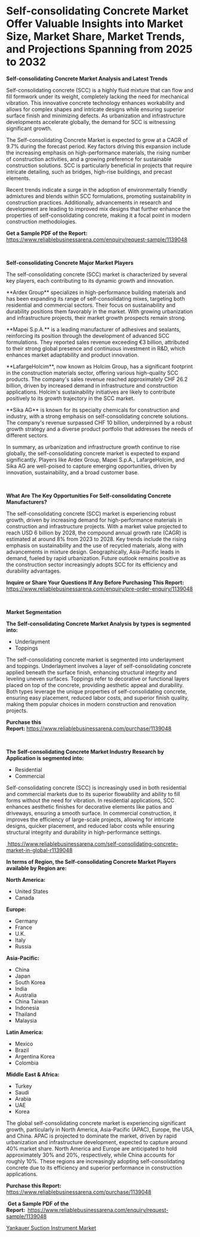 <p><h1>Self-consolidating Concrete Market Offer Valuable Insights into Market Size, Market Share, Market Trends, and Projections Spanning from 2025 to 2032</h1></p><p><strong>Self-consolidating Concrete Market Analysis and Latest Trends</strong></p>
<p><p>Self-consolidating concrete (SCC) is a highly fluid mixture that can flow and fill formwork under its weight, completely lacking the need for mechanical vibration. This innovative concrete technology enhances workability and allows for complex shapes and intricate designs while ensuring superior surface finish and minimizing defects. As urbanization and infrastructure developments accelerate globally, the demand for SCC is witnessing significant growth.</p><p>The Self-consolidating Concrete Market is expected to grow at a CAGR of 9.7% during the forecast period. Key factors driving this expansion include the increasing emphasis on high-performance materials, the rising number of construction activities, and a growing preference for sustainable construction solutions. SCC is particularly beneficial in projects that require intricate detailing, such as bridges, high-rise buildings, and precast elements. </p><p>Recent trends indicate a surge in the adoption of environmentally friendly admixtures and blends within SCC formulations, promoting sustainability in construction practices. Additionally, advancements in research and development are leading to improved mix designs that further enhance the properties of self-consolidating concrete, making it a focal point in modern construction methodologies.</p></p>
<p><strong>Get a Sample PDF of the Report:&nbsp;</strong> <a href="https://www.reliablebusinessarena.com/enquiry/request-sample/1139048?utm_campaign=2475&utm_medium=2&utm_source=Github&utm_content=ia&utm_term=25032025&utm_id=self-consolidating-concrete">https://www.reliablebusinessarena.com/enquiry/request-sample/1139048</a></p>
<p>&nbsp;</p>
<p><strong>Self-consolidating Concrete Major Market Players</strong></p>
<p><p>The self-consolidating concrete (SCC) market is characterized by several key players, each contributing to its dynamic growth and innovation. </p><p>**Ardex Group** specializes in high-performance building materials and has been expanding its range of self-consolidating mixes, targeting both residential and commercial sectors. Their focus on sustainability and durability positions them favorably in the market. With growing urbanization and infrastructure projects, their market growth prospects remain strong.</p><p>**Mapei S.p.A.** is a leading manufacturer of adhesives and sealants, reinforcing its position through the development of advanced SCC formulations. They reported sales revenue exceeding €3 billion, attributed to their strong global presence and continuous investment in R&D, which enhances market adaptability and product innovation.</p><p>**LafargeHolcim**, now known as Holcim Group, has a significant footprint in the construction materials sector, offering various high-quality SCC products. The company's sales revenue reached approximately CHF 26.2 billion, driven by increased demand in infrastructure and construction applications. Holcim's sustainability initiatives are likely to contribute positively to its growth trajectory in the SCC market.</p><p>**Sika AG** is known for its specialty chemicals for construction and industry, with a strong emphasis on self-consolidating concrete solutions. The company's revenue surpassed CHF 10 billion, underpinned by a robust growth strategy and a diverse product portfolio that addresses the needs of different sectors.</p><p>In summary, as urbanization and infrastructure growth continue to rise globally, the self-consolidating concrete market is expected to expand significantly. Players like Ardex Group, Mapei S.p.A., LafargeHolcim, and Sika AG are well-poised to capture emerging opportunities, driven by innovation, sustainability, and a broad customer base.</p></p>
<p>&nbsp;</p>
<p><strong>What Are The Key Opportunities For Self-consolidating Concrete Manufacturers?</strong></p>
<p><p>The self-consolidating concrete (SCC) market is experiencing robust growth, driven by increasing demand for high-performance materials in construction and infrastructure projects. With a market value projected to reach USD 6 billion by 2028, the compound annual growth rate (CAGR) is estimated at around 8% from 2023 to 2028. Key trends include the rising emphasis on sustainability and the use of recycled materials, along with advancements in mixture design. Geographically, Asia-Pacific leads in demand, fueled by rapid urbanization. Future outlook remains positive as the construction sector increasingly adopts SCC for its efficiency and durability advantages.</p></p>
<p><strong>Inquire or Share Your Questions If Any Before Purchasing This Report:</strong> <a href="https://www.reliablebusinessarena.com/enquiry/pre-order-enquiry/1139048?utm_campaign=2475&utm_medium=2&utm_source=Github&utm_content=ia&utm_term=25032025&utm_id=self-consolidating-concrete">https://www.reliablebusinessarena.com/enquiry/pre-order-enquiry/1139048</a></p>
<p>&nbsp;</p>
<p><strong>Market Segmentation</strong></p>
<p><strong>The Self-consolidating Concrete Market Analysis by types is segmented into:</strong></p>
<p><ul><li>Underlayment</li><li>Toppings</li></ul></p>
<p><p>The self-consolidating concrete market is segmented into underlayment and toppings. Underlayment involves a layer of self-consolidating concrete applied beneath the surface finish, enhancing structural integrity and leveling uneven surfaces. Toppings refer to decorative or functional layers placed on top of the concrete, providing aesthetic appeal and durability. Both types leverage the unique properties of self-consolidating concrete, ensuring easy placement, reduced labor costs, and superior finish quality, making them popular choices in modern construction and renovation projects.</p></p>
<p><strong>Purchase this Report:&nbsp;</strong><a href="https://www.reliablebusinessarena.com/purchase/1139048?utm_campaign=2475&utm_medium=2&utm_source=Github&utm_content=ia&utm_term=25032025&utm_id=self-consolidating-concrete">https://www.reliablebusinessarena.com/purchase/1139048</a></p>
<p>&nbsp;</p>
<p><strong>The Self-consolidating Concrete Market Industry Research by Application is segmented into:</strong></p>
<p><ul><li>Residential</li><li>Commercial</li></ul></p>
<p><p>Self-consolidating concrete (SCC) is increasingly used in both residential and commercial markets due to its superior flowability and ability to fill forms without the need for vibration. In residential applications, SCC enhances aesthetic finishes for decorative elements like patios and driveways, ensuring a smooth surface. In commercial construction, it improves the efficiency of large-scale projects, allowing for intricate designs, quicker placement, and reduced labor costs while ensuring structural integrity and durability in high-performance settings.</p></p>
<p><a href="https://www.reliablebusinessarena.com/self-consolidating-concrete-market-in-global-r1139048?utm_campaign=2475&utm_medium=2&utm_source=Github&utm_content=ia&utm_term=25032025&utm_id=self-consolidating-concrete">&nbsp;https://www.reliablebusinessarena.com/self-consolidating-concrete-market-in-global-r1139048</a></p>
<p><strong>In terms of Region, the Self-consolidating Concrete Market Players available by Region are:</strong></p>
<p>
    <p> <strong> North America: </strong>
        <ul>
            <li>United States</li>
            <li>Canada</li>
        </ul>
        </p> 
    <p> <strong> Europe: </strong>
        <ul>
            <li>Germany</li>
            <li>France</li>
            <li>U.K.</li>
            <li>Italy</li>
            <li>Russia</li>
        </ul>
        </p> 
    <p> <strong> Asia-Pacific: </strong>
        <ul>
            <li>China</li>
            <li>Japan</li>
            <li>South Korea</li>
            <li>India</li>
            <li>Australia</li>
            <li>China Taiwan</li>
            <li>Indonesia</li>
            <li>Thailand</li>
            <li>Malaysia</li>
        </ul>
        </p> 
    <p> <strong> Latin America: </strong>
        <ul>
            <li>Mexico</li>
            <li>Brazil</li>
            <li>Argentina Korea</li>
            <li>Colombia</li>
        </ul>
        </p> 
    <p> <strong> Middle East & Africa: </strong>
        <ul>
            <li>Turkey</li>
            <li>Saudi</li>
            <li>Arabia</li>
            <li>UAE</li>
            <li>Korea</li>
        </ul>
    </p>
    </p>
<p><p>The global self-consolidating concrete market is experiencing significant growth, particularly in North America, Asia-Pacific (APAC), Europe, the USA, and China. APAC is projected to dominate the market, driven by rapid urbanization and infrastructure development, expected to capture around 40% market share. North America and Europe are anticipated to hold approximately 30% and 20%, respectively, while China accounts for roughly 10%. These regions are increasingly adopting self-consolidating concrete due to its efficiency and superior performance in construction applications.</p></p>
<p><strong>Purchase this Report: </strong><a href="https://www.reliablebusinessarena.com/purchase/1139048?utm_campaign=2475&utm_medium=2&utm_source=Github&utm_content=ia&utm_term=25032025&utm_id=self-consolidating-concrete">https://www.reliablebusinessarena.com/purchase/1139048</a></p>
<p>&nbsp;<strong>Get a Sample PDF of the Report:&nbsp;&nbsp;</strong><a href="https://www.reliablebusinessarena.com/enquiry/request-sample/1139048?utm_campaign=2475&utm_medium=2&utm_source=Github&utm_content=ia&utm_term=25032025&utm_id=self-consolidating-concrete">https://www.reliablebusinessarena.com/enquiry/request-sample/1139048</a></p>
<p><strong></strong></p>
<p><p><a href="https://github.com/skerretflossie9297/Market-Research-Report-List-1/blob/main/yankauer-suction-instrument-market.md?utm_campaign=2475&utm_medium=2&utm_source=Github&utm_content=ia&utm_term=25032025&utm_id=self-consolidating-concrete">Yankauer Suction Instrument Market</a></p></p>